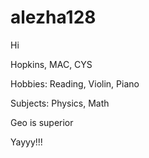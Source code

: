 # alezha128
Hi

Hopkins, MAC, CYS

Hobbies: Reading, Violin, Piano

Subjects: Physics, Math

Geo is superior

Yayyy!!!


